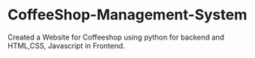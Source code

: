 # CoffeeShop-Management-System
Created a Website for Coffeeshop using python for backend and HTML,CSS, Javascript in Frontend.
